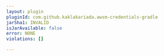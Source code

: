 ```yaml
---
layout: plugin
pluginId: com.github.kaklakariada.awsm-credentials-gradle
jarSha1: INVALID
isJarAvailable: false
error: NONE
violations: []

---
```

